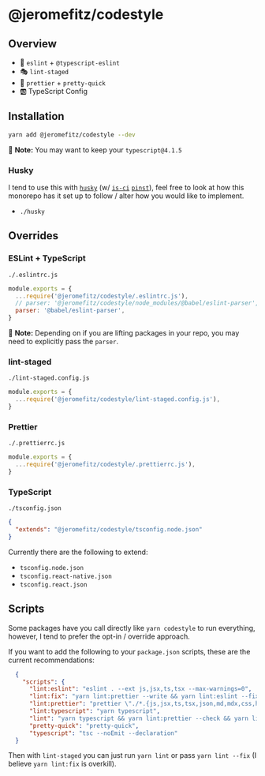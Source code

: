# @jeromefitz/codestyle

## Overview

- 🚨️ `eslint` + `@typescript-eslint`
- 🎭️ `lint-staged`
- 📐️ `prettier` + `pretty-quick`
- 🆎️ TypeScript Config

## Installation

```bash
yarn add @jeromefitz/codestyle --dev
```

📝️ **Note:** You may want to keep your `typescript@4.1.5`

### Husky

I tend to use this with [`husky`](https://github.com/typicode/husky) (w/ [`is-ci`](https://github.com/watson/is-ci) [`pinst`](https://github.com/typicode/pinst)), feel free to look at how this monorepo has it set up to follow / alter how you would like to implement.

- `./husky`

## Overrides

### ESLint + TypeScript

`./.eslintrc.js`

```js
module.exports = {
  ...require('@jeromefitz/codestyle/.eslintrc.js'),
  // parser: '@jeromefitz/codestyle/node_modules/@babel/eslint-parser',
  parser: '@babel/eslint-parser',
}
```

📝️ **Note:** Depending on if you are lifting packages in your repo, you may need to explicitly pass the `parser`.

### lint-staged

`./lint-staged.config.js`

```js
module.exports = {
  ...require('@jeromefitz/codestyle/lint-staged.config.js'),
}
```

### Prettier

`./.prettierrc.js`

```js
module.exports = {
  ...require('@jeromefitz/codestyle/.prettierrc.js'),
}
```

### TypeScript

`./tsconfig.json`

```json
{
  "extends": "@jeromefitz/codestyle/tsconfig.node.json"
}
```

Currently there are the following to extend:

- `tsconfig.node.json`
- `tsconfig.react-native.json`
- `tsconfig.react.json`

## Scripts

Some packages have you call directly like `yarn codestyle` to run everything, however, I tend to prefer the opt-in / override approach.

If you want to add the following to your `package.json` scripts, these are the current recommendations:

```json
  {
    "scripts": {
      "lint:eslint": "eslint . --ext js,jsx,ts,tsx --max-warnings=0",
      "lint:fix": "yarn lint:prettier --write && yarn lint:eslint --fix",
      "lint:prettier": "prettier \"./*.{js,jsx,ts,tsx,json,md,mdx,css,html,yml,yaml,scss}\"",
      "lint:typescript": "yarn typescript",
      "lint": "yarn typescript && yarn lint:prettier --check && yarn lint:eslint",
      "pretty-quick": "pretty-quick",
      "typescript": "tsc --noEmit --declaration"
  }
```

Then with `lint-staged` you can just run `yarn lint` or pass `yarn lint --fix` (I believe `yarn lint:fix` is overkill).
